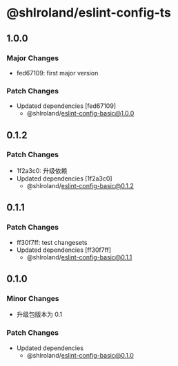 # @shlroland/eslint-config-ts

## 1.0.0

### Major Changes

- fed67109: first major version

### Patch Changes

- Updated dependencies [fed67109]
  - @shlroland/eslint-config-basic@1.0.0

## 0.1.2

### Patch Changes

- 1f2a3c0: 升级依赖
- Updated dependencies [1f2a3c0]
  - @shlroland/eslint-config-basic@0.1.2

## 0.1.1

### Patch Changes

- ff30f7ff: test changesets
- Updated dependencies [ff30f7ff]
  - @shlroland/eslint-config-basic@0.1.1

## 0.1.0

### Minor Changes

- 升级包版本为 0.1

### Patch Changes

- Updated dependencies
  - @shlroland/eslint-config-basic@0.1.0
